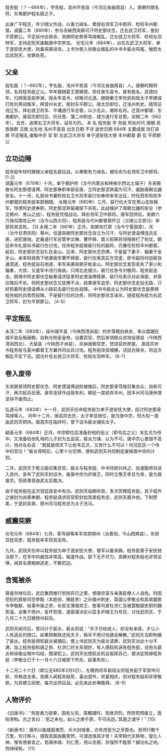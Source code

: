 程务挺（？－684年），字务挺，洺州平恩县（今河北省曲周县）人。唐朝时期名将，东夷都护程名振之子。

出身广平程氏，年少随父作战，以勇力闻名，累授右领军卫中郎将、检校丰州都督。调露二年（680年），参与击破西突厥可汗阿史那伏念，迁右武卫将军，册封平原郡公。平定绥州白铁余、突厥阿史那骨笃禄叛乱，迁左骁卫大将军、检校左羽林军，支持武则天废黜唐中宗李显。
光宅元年（684年），出任左武卫大将军、单于道安抚大使，防备突厥进攻。上书为卷入徐敬业叛乱的中书令裴炎鸣冤，触怒太后武则天，坐罪处死。

## 父亲

程名振（？~662年），字名振，洺州平恩县（今河北省曲周县）人。唐朝时期将领，名将程务挺之父。早年跟随夏王窦建德，担任普乐县令，甚有能名。武德四年，归顺唐高祖李渊，授永年县令，经略河北道。跟随秦王李世民和隐太子李建成打败刘黑闼叛军，拜营州长史，册封东平郡公。唐太宗即位，迁洺州刺史。随驾征伐辽东，拜右骁卫将军、平壤道行军总管。以少击众，堪称名将。迁营州都督、东夷都护。唐高宗即位后，历任晋、蒲二州刺史、镂方道行军总管。龙朔二年（662年），去世，追赠右卫大将军，谥号为烈。
本    名 程务挺 字 务挺 所处时代 唐朝 民族族群 汉族 出生地 洺州平恩县 出生日期 不详 逝世日期 684年 主要成就 攻打突厥 平定叛乱 废黜中宗 官    职 左武卫大将军 单于道安抚大使 丰州都督 爵    位 平原郡公

## 立功边陲

程务挺年轻时跟随父亲程名振征战，以果敢有力闻名，被任命为右领军卫中郎将。 [1-2]  
调露元年（679年）十月，单于都护府（治今内蒙古和林格尔西北土城子）东突厥酋长阿史那德温傅、阿史那奉职率部反唐，立阿史那泥熟匐为可汗，威胁唐朝北疆安全。十一月，礼部尚书兼检校右卫大将军裴行俭奉命率军出征，时任西军检校丰州都督的程务挺率部相随。
永隆元年（680年）三月，裴行俭大军在黑山击败叛军，俘虏阿史德奉职，阿史那泥熟匐被部下杀死，此战维护了唐朝北疆的安全（参见朔州、黑山之战）。程务挺凭借战功，拜右领军卫中郎将。唐军回师后，突厥六万骑兵围攻云州（治今山西大同），程务挺与代州都督窦怀愆（兰陵公主驸马）率部将其击败。 [3] 
永隆二年（681年）正月，突厥攻打原（治今宁夏固原）、庆（治今甘肃庆阳）等州。恰逢突厥阿史那伏念自立为可汗，与阿史德温傅连兵反唐，进犯唐地。定襄道行军总管李文暕、曹怀舜、窦义昭等将领相继打了败仗。朝廷命令礼部尚书裴行俭讨伐，任命程务挺做裴行俭的副将，仍兼任检校丰州都督。
起初，阿史那伏念驻扎在金山，后来，阿史那伏念恐惧，于是留下妻子、辎重于金牙山，亲率轻骑南下欲袭唐军曹怀舜部，裴行俭乘其后方空虚，即令副将何迦密自通漠道，程务挺自石地道，率军突袭突厥牙帐金山。阿史那伏念发现丢失了家小和辎重，大惊，又逢军中流行疾病，只得北走细沙。裴行俭急令刘敬同、程务挺追击。困境中阿史那伏念秘奏请求捉拿阿史德温傅赎罪，裴行俭表示对此保密，并答应降后不杀。但阿史那伏念又犹豫不决，结果唐军追至，阿史那伏念走投无路，只好抓着阿史德温傅从小路前去裴行俭处投降。
中书令裴炎认为阿史那伏念是畏惧程务挺的兵势而投降，不是裴行俭的功劳，将阿史那伏念诛杀，提拔程务挺为右武卫将军，封为平原郡公。 [4-5]  

## 平定叛乱

永淳二年（683年），绥州城平县（今陕西清涧县）的步落稽白铁余，率众盘踞在城平县反叛唐朝，自称光明圣皇帝，设置百官。然后率领部众进攻绥德县（今陕西清涧西北）、大斌县（今陕西子洲县），杀掉唐朝官吏，焚烧官府房屋。
唐高宗命令程务挺与夏州都督王方翼共同出兵讨伐。程务挺攻拔城栅，活捉白铁余，将这次叛乱平定下去。因功升任左骁卫大将军、检校左羽林军。 [6-7]  

## 卷入废帝
东突厥首领阿史那伏念、阿史德温傅战败被擒后，阿史那骨笃禄召集余众，自称可汗，再次起兵反唐。唐军连续作战皆失利，朝廷一度欲弃丰州，因丰州司马唐休璟坚持不废而止。

弘道元年（683年）十一月，武则天任命程务挺为单于道安抚大使，招讨阿史那骨笃禄等人。
同年十二月，唐高宗去世，太子李显继位，是为唐中宗，但大权一直由武则天把持。唐高宗在临终时，曾下诏令裴炎辅佐太子。

嗣圣元年（684年）正月，中宗即位后准备封他的岳父（即韦后之父）韦玄贞为侍中，又准备给他乳母的儿子封为五品官。裴炎力谏，认为不可。唐中宗心里很不高兴，他对左右说：“我就是把天下让给韦玄贞，又有什么不可以！何况区区一个侍中的官位！”裴炎得知后，心里十分恐惧，便和武则天共同制定废掉唐中宗的计划。

二月，武则天于乾元殿召集百官，裴炎与程务挺、中书侍郎刘祎之、张虔勖带兵进入宫内，宣布了武则天的诏令，废唐中宗为庐陵王，同时立豫王李旦为帝，是为唐睿宗，但政事皆由武太后裁决。

由于程务挺在这次宫廷政变中有功，武则天临朝听政，多次赏赐程务挺，其子程齐之被封为尚乘奉御，程务挺请求将官职封给其弟程务忠，武则天嘉许他，下制赞美，于是封其弟、原州司马程务忠为太子洗马。

## 威震突厥

光宅元年（684年）七月，骨笃禄等率军攻掠朔州（治善阳，今山西朔县），杀掠百姓官吏，程务挺率军将其击败。

九月，武则天任命以程务挺为单于道安抚大使，督军以备突厥。程务挺善于安抚统治部下，在军中的威信非常高，每逢作战，部下无不尽力。突厥对程务挺也非常忌惮，闻其名便相继逃走，不敢犯边。

## 含冤被杀

唐睿宗继位后，武后集团推行剪除异已之策，使唐宗室与亲唐臣僚人人自危。时因受贬的原故司空李勣（本姓徐，赐姓李）之孙眉州刺史、英国公李敬业和其弟盩厔令李敬猷、给事中唐之奇、长安主薄骆宾王、詹事司直杜求仁及被罢黜御史职的魏思温，会集于扬州，各怀怨恨，遂密谋决定以匡复庐陵王为号召，讨伐武则天，于九月二十九日据扬州起兵。

武则天闻讯后，曾问计于裴炎，裴炎则说：“天子已经成人，却没有亲政，才让小人有造反的借口。如果把朝政还给天子，叛军不用讨伐便会解散。”武则天当即拘捕了裴炎。程务挺得知裴炎被捕后，便上书武则天为裴炎请罪，武则天对此十分不满，加上程务挺和唐之奇、杜求仁的关系很好，有人便趁机诬告程务挺，说他与裴炎和徐敬业暗中勾结，图谋犯上。武则天也想趁此机会翦除异己，便决定除掉程务挺（李敬业已于十一月十八日被部下所杀，起事失败）。

十二月二十六日（即公无685年2月5日），左鹰扬将军裴绍业将程务挺于军营中问斩，并株连全家。突厥人闻程务挺死，喜出望外，欢宴相庆，但对程务挺却非常敬佩，为其建立祠堂，每次出师征战，必先来此祈祷敬拜。 [8-9]  

## 人物评价

《旧唐书》：“务挺勇力骁果，固有父风，英概辅时，克继洪烈。然而苟预废立，竟陷谗构。古之言曰：‘恶之来也，如火之燎于原，不可向迩。’其是之谓乎！” [10] 

《新唐书》：唐所以能威振夷荒、斥大封域者，亦有虎臣为之牙距也。至师行数千万里，穷讨殊斗，猎取其国由鹿豕然，可谓选值其才欤！夫宰相代天秩物，燮化人神，惟有德者宜之。若唐休璟、刘仁愿，用以丞弼，非强所不能邪？据功名之地，则绰绰矣。 [11] 
